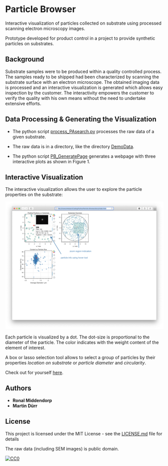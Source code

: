 # Particle Browser
Interactive visualization of particles collected on substrate using processed scanning electron microscopy images.


Prototype developed for product control in a project to provide synthetic particles on substrates.

## Background

Substrate samples were to be produced within a quality controlled process.
The samples ready to be shipped had been characterized by scanning the
substrate surface with an electron microscope. The obtained imaging data is
processed and an interactive visualization is generated which allows easy
inspection by the customer. The interactivity empowers the customer to verify
the quality with his own means without the need to undertake extensive
efforts.
## Data Processing & Generating the Visualization

* The python script [process_PAsearch.py](process_PAsearch.py) processes the raw data of a given substrate.

* The raw data is in a directory, like the directory [DemoData](/DemoData).

* The python script [PB_GeneratePage](PB_GeneratePage.py) generates a webpage with three interactive plots as shown in Figure 1.

## Interactive Visualization

The interactive visualization allows the user to explore the particle
properties on the substrate:

![screenshot Particle Browser](./img/screenshot.png)

Each particle is visualized by a dot. The dot-size is proportional to the
diameter of the particle. The color indicates with the weight content of the
element of interest.

A box or lasso selection tool allows to select a group of particles by their
properties *location on substrate* or *particle diameter* and *circularity*.

Check out for yourself [here](docs/index.md).

## Authors

* **Ronal Middendorp**
* **Martin Dürr**

## License

This project is licensed under the MIT License - see the [LICENSE.md](LICENSE.md) file for details

The raw data (including SEM images) is public domain.
<p xmlns:dct="http://purl.org/dc/terms/" xmlns:vcard="http://www.w3.org/2001/vcard-rdf/3.0#">
  <a rel="license"
     href="http://creativecommons.org/publicdomain/zero/1.0/">
    <img src="https://licensebuttons.net/p/zero/1.0/88x31.png" style="border-style: none;" alt="CC0" />
  </a></p>
